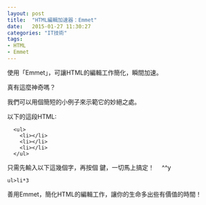 ```yaml
---
layout: post
title:  "HTML編輯加速器：Emmet"
date:   2015-01-27 11:30:27
categories: "IT技術"
tags:
- HTML
- Emmet
---
```

使用「Emmet」，可讓HTML的編輯工作簡化，瞬間加速。

真有這麼神奇嗎？
<!-- more -->

我們可以用個簡短的小例子來示範它的妙絕之處。

以下的這段HTML:

```
  <ul>
    <li></li>
    <li></li>
    <li></li>
  </ul>
```

只需先輸入以下這幾個字，再按個 <Tab> 鍵，一切馬上搞定！　  ^^y

```
ul>li*3
```

善用Emmet，簡化HTML的編輯工作，讓你的生命多出些有價值的時間！
